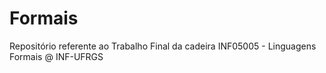 # Formais
Repositório referente ao Trabalho Final da cadeira INF05005 - Linguagens Formais @ INF-UFRGS
